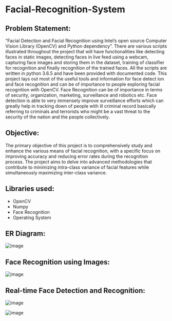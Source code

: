 # Facial-Recognition-System

## Problem Statement: 
“Facial Detection and Facial Recognition using Intel’s open source Computer Vision Library (OpenCV) and Python dependency”. There are various scripts illustrated throughout the project that will have functionalities like detecting faces in static images, detecting faces in live feed using a webcam, capturing face images and storing them in the dataset, training of classifier for recognition and finally recognition of the trained faces. All the scripts are written in python 3.6.5 and have been provided with documented code. This project lays out most of the useful tools and information for face detect ion and face recognition and can be of importance to people exploring facial recognition with OpenCV. Face Recognition can be of importance in terms of security, organization, marketing, surveillance and robotics etc. Face detection is able to very immensely improve surveillance efforts which can greatly help in tracking down of people with ill criminal record basically referring to criminals and terrorists who might be a vast threat to the security of the nation and the people collectively. 

## Objective:
The primary objective of this project is to comprehensively study and enhance the various means of facial recognition, with a specific focus on improving accuracy and reducing error rates during the recognition process. The project aims to delve into advanced methodologies that contribute to minimizing intra-class variance of facial features while simultaneously maximizing inter-class variance.

## Libraries used:
* OpenCV
* Numpy
* Face Recognition
* Operating System

## ER Diagram:
![image](https://github.com/sanyavirmani/Facial-Recognition-System/assets/114525205/dda8394c-ca4d-4841-a3ce-f98b8fa2d511)

## Face Recognition using Images:
![image](https://github.com/sanyavirmani/Facial-Recognition-System/assets/114525205/837df262-d92a-49b9-ad0e-2425207ecccc)

## Real-time Face Detection and Recognition:
![image](https://github.com/sanyavirmani/Facial-Recognition-System/assets/114525205/a589d57e-13a4-4541-9f0e-0ba97eb998d3)

![image](https://github.com/sanyavirmani/Facial-Recognition-System/assets/114525205/9b300da6-030a-4909-8b92-86ce4674c13c)
